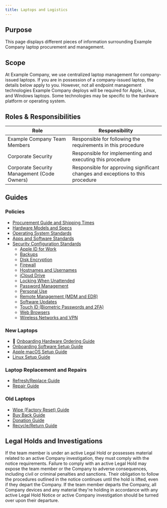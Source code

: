 ```yaml
---
title: Laptops and Logistics
---
```


## Purpose

This page displays different pieces of information surrounding Example Company laptop procurement and management.

## Scope

At Example Company, we use centralized laptop management for company-issued laptops. If you are in possession of a company-issued laptop, the details below apply to you. However, not all endpoint management technologies Example Company deploys will be required for Apple, Linux, and Windows laptops. Some technologies may be specific to the hardware platform or operating system.

## Roles & Responsibilities

| Role                                        | Responsibility                                                                 |
|---------------------------------------------|--------------------------------------------------------------------------------|
| Example Company Team Members                         | Responsible for following the requirements in this procedure                   |
| Corporate Security                          | Responsible for implementing and executing this procedure                      |
| Corporate Security Management (Code Owners) | Responsible for approving significant changes and exceptions to this procedure |

## Guides

### Policies

- [Procurement Guide and Shipping Times](/handbook/security/corporate/services/laptops/procurement)
- [Hardware Models and Specs](/handbook/security/corporate/services/laptops/hardware)
- [Operating System Standards](/handbook/security/corporate/services/laptops/os)
- [Apps and Software Standards](/handbook/security/corporate/services/laptops/software)
- [Security Configuration Standards](/handbook/security/corporate/services/laptops/security)
  - [Apple ID for Work](/handbook/security/corporate/services/laptops/security/appleid)
  - [Backups](/handbook/security/corporate/services/laptops/security/backups)
  - [Disk Encryption](/handbook/security/corporate/services/laptops/security/encryption)
  - [Firewall](/handbook/security/corporate/services/laptops/security/firewall)
  - [Hostnames and Usernames](/handbook/security/corporate/services/laptops/security/names)
  - [iCloud Drive](/handbook/security/corporate/services/laptops/security/icloud)
  - [Locking When Unattended](/handbook/security/corporate/services/laptops/security/unattended)
  - [Password Management](/handbook/security/corporate/services/laptops/security/passwords)
  - [Personal Use](/handbook/security/corporate/services/laptops/security/personal)
  - [Remote Management (MDM and EDR)](/handbook/security/corporate/services/laptops/security/management)
  - [Software Updates](/handbook/security/corporate/services/laptops/security/updates)
  - [Touch ID (Biometric Passwords and 2FA)](/handbook/security/corporate/services/laptops/security/touchid)
  - [Web Browsers](/handbook/security/corporate/services/laptops/security/browsers)
  - [Wireless Networks and VPN](/handbook/security/corporate/services/laptops/security/networks)

### New Laptops

- 👀 [Onboarding Hardware Ordering Guide](/handbook/security/corporate/services/laptops/onboarding)
- [Onboarding Software Setup Guide](/handbook/security/corporate/support/onboarding)
- [Apple macOS Setup Guide](/handbook/security/corporate/systems/macos/setup)
- [Linux Setup Guide](/handbook/security/corporate/systems/linux)

### Laptop Replacement and Repairs

- [Refresh/Replace Guide](/handbook/security/corporate/services/laptops/refresh)
- [Repair Guide](/handbook/security/corporate/services/laptops/)

### Old Laptops

- [Wipe (Factory Reset) Guide](/handbook/security/corporate/services/laptops/wipe)
- [Buy Back Guide](/handbook/security/corporate/services/laptops/buy-back)
- [Donation Guide](/handbook/security/corporate/services/laptops/donation)
- [Recycle/Return Guide](/handbook/security/corporate/services/laptops/recycle)

## Legal Holds and Investigations

If the team member is under an active Legal Hold or possesses material related to an active Company investigation, they must comply with the notice requirements. Failure to comply with an active Legal Hold may expose the team member or the Company to adverse consequences, including civil or criminal penalties and sanctions. Their obligation to follow the procedures outlined in the notice continues until the hold is lifted, even if they depart the Company. If the team member departs the Company, all Company devices and any material they're holding in accordance with any active Legal Hold Notice or active Company investigation should be turned over upon their departure.
<!-- Intentional duplicate on /handbook/security/corporate/services/laptops/security/management -->
